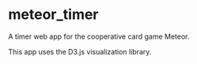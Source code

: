 # meteor_timer

A timer web app for the cooperative card game Meteor.

This app uses the D3.js visualization library.
